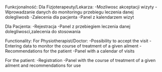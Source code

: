 Funkcjonalność:
Dla Fizjoterapeuty/Lekarza:
-Mozliwosc akceptacji wizyty
-Wprowadzanie danych do monitoringu przebiegu leczenia danej dolegliwosb
-Zalecenia dla pacjenta
-Panel z kalendarzem wizyt

Dla Pacjenta:
-Rejestracja
-Panel z przebiegiem leczenia danej dolegliwosci,zalecenia do stosowania 

Functionality:
 For Physiotherapist/Doctor:
 -Possibility to accept the visit
 -Entering data to monitor the course of treatment of a given ailment
 -Recommendations for the patient
 -Panel with a calendar of visits

 For the patient:
 -Registration
 -Panel with the course of treatment of a given ailment and recommendations for use
